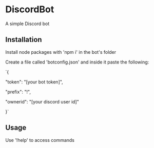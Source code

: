 # DiscordBot
A simple Discord bot

## Installation
Install node packages with 'npm i' in the bot's folder

Create a file called 'botconfig.json' and inside it paste the following:

`{

  "token": "[your bot token]",
  
  "prefix": "!",
  
  "ownerid": "[your discord user id]"
  
}`

## Usage
Use '!help' to access commands

